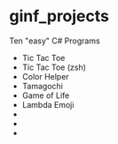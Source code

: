 # ginf_projects
Ten "easy" C# Programs

- Tic Tac Toe  
- Tic Tac Toe (zsh)  
- Color Helper  
- Tamagochi  
- Game of Life  
- Lambda Emoji  
-  
-  
-  
